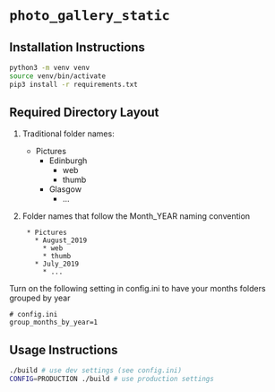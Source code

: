 # `photo_gallery_static`

## Installation Instructions

```bash
python3 -m venv venv
source venv/bin/activate
pip3 install -r requirements.txt
```

## Required Directory Layout

1. Traditional folder names:

    * Pictures
      * Edinburgh
        * web
        * thumb
      * Glasgow
        * ...

2. Folder names that follow the Month_YEAR naming convention

        * Pictures
          * August_2019
            * web
            * thumb
          * July_2019
            * ...

Turn on the following setting in config.ini to have your months folders grouped
by year

```
# config.ini
group_months_by_year=1
```

## Usage Instructions

```bash
./build # use dev settings (see config.ini)
CONFIG=PRODUCTION ./build # use production settings
```
